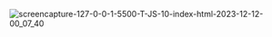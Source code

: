 
![screencapture-127-0-0-1-5500-T-JS-10-index-html-2023-12-12-00_07_40](https://github.com/Het2604/Factorail-Calculator.io/assets/137598780/80a24e87-e605-4030-882a-7feb81ff992c)

